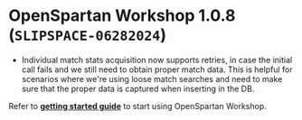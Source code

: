 # OpenSpartan Workshop 1.0.8 (`SLIPSPACE-06282024`)

- Individual match stats acquisition now supports retries, in case the initial call fails and we still need to obtain proper match data. This is helpful for scenarios where we're using loose match searches and need to make sure that the proper data is captured when inserting in the DB.

Refer to [**getting started guide**](https://openspartan.com/docs/workshop/guides/get-started/) to start using OpenSpartan Workshop.
